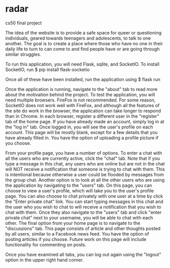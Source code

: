# radar
cs50 final project

The idea of the website is to provide a safe space for queer or questioning individuals, geared towards teenagers and adolescents, to talk to one another. The goal is to create a place where those who have no one in their daily life to turn to can come to and find people have or are going through similar struggles.

To run this application, you will need Flask, sqlite, and SocketIO. To install SocketIO, run
$ pip install flask-socketio

Once all of these have been installed, run the application using
$ flask run


Once the application is running, navigate to the "about" tab to read more about the motivation behind the project. To test the application, you will need multiple browsers. FireFox is not recommended. For some reason, SocketIO does not work well with FireFox, and although all the features of the site do work in the browser, the application can take longer to respond than in Chrome. In each browser, register a different user in the "register" tab of the home page. If you have already made an account, simply log in at the "log in" tab. Once logged in, you will see the user's profile on each account. This page will be mostly blank, except for a few details that you have already filled in. You have the option of uploading a profile picture if you choose. 

From your profile page, you have a number of options. To enter a chat with all the users who are currently active, click the "chat" tab. Note that if you type a message in this chat, any users who are online but are not in the chat will NOT receive a notification that someone is trying to chat with them. This is intentional because otherwise a user could be flooded by messages from the group chat. Another option is to look at all the other users who are using the application by navigating to the "users" tab. On this page, you can choose to view a user's profile, which will take you to the user's profile page. You can also choose to chat privately with one user at a time by click the "Enter private chat" link. You can start typing messages in this chat and the user who you wish to chat to will receive a notification that you wish to chat with them. Once they also navigate to the "users" tab and click "enter private chat" next to your username, you will be able to chat with each other. The final option from your home page is to navigate to the "discussions" tab. This page consists of article and other thoughts posted by all users, similar to a Facebook news feed. You have the option of posting articles if you choose. Future work on this page will include functionality for commenting on posts. 

Once you have examined all tabs, you can log out again using the "logout" option in the upper right hand corner.


